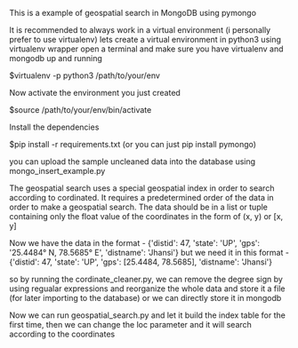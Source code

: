 This is a example of geospatial search in MongoDB using pymongo

It is recommended to always work in a virtual environment (i personally prefer to use virtualenv)
lets create a virtual environment in python3 using virtualenv wrapper
open a terminal and make sure you have virtualenv and mongodb up and running

$virtualenv -p python3 /path/to/your/env

Now activate the environment you just created

$source /path/to/your/env/bin/activate

Install the dependencies

$pip install -r requirements.txt
(or you can just pip install pymongo)

you can upload the sample uncleaned data into the database using mongo_insert_example.py


The geospatial search uses a special geospatial index in order to search according to cordinated. It requires a
predetermined order of the data in order to make a geospatial search. The data should be in a list or tuple
containing only the float value of the coordinates in the form of (x, y) or [x, y]

Now we have the data in the format - {'distid': 47, 'state': 'UP', 'gps': '25.4484° N, 78.5685° E', 'distname': 'Jhansi'}
but we need it in this format - {'distid': 47, 'state': 'UP', 'gps': [25.4484, 78.5685], 'distname': 'Jhansi'}

so by running the cordinate_cleaner.py, we can remove the degree sign by using regualar expressions and reorganize
the whole data and store it a file (for later importing to the database) or we can directly store it in mongodb

Now we can run geospatial_search.py and let it build the index table for the first time, then we can change the loc
parameter and it will search according to the coordinates